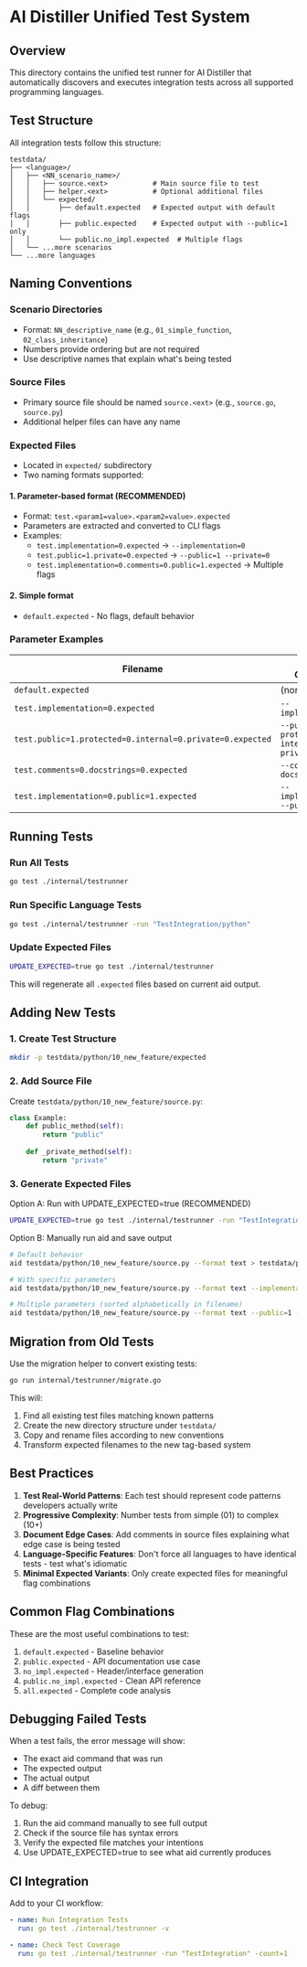 # AI Distiller Unified Test System

## Overview

This directory contains the unified test runner for AI Distiller that automatically discovers and executes integration tests across all supported programming languages.

## Test Structure

All integration tests follow this structure:

```
testdata/
├── <language>/
│   ├── <NN_scenario_name>/
│   │   ├── source.<ext>           # Main source file to test
│   │   ├── helper.<ext>           # Optional additional files
│   │   └── expected/
│   │       ├── default.expected   # Expected output with default flags
│   │       ├── public.expected    # Expected output with --public=1 only
│   │       └── public.no_impl.expected  # Multiple flags
│   └── ...more scenarios
└── ...more languages
```

## Naming Conventions

### Scenario Directories
- Format: `NN_descriptive_name` (e.g., `01_simple_function`, `02_class_inheritance`)
- Numbers provide ordering but are not required
- Use descriptive names that explain what's being tested

### Source Files
- Primary source file should be named `source.<ext>` (e.g., `source.go`, `source.py`)
- Additional helper files can have any name

### Expected Files
- Located in `expected/` subdirectory
- Two naming formats supported:

#### 1. Parameter-based format (RECOMMENDED)
- Format: `test.<param1=value>.<param2=value>.expected`
- Parameters are extracted and converted to CLI flags
- Examples:
  - `test.implementation=0.expected` → `--implementation=0`
  - `test.public=1.private=0.expected` → `--public=1 --private=0`
  - `test.implementation=0.comments=0.public=1.expected` → Multiple flags

#### 2. Simple format
- `default.expected` - No flags, default behavior

### Parameter Examples

| Filename | CLI Flags Generated |
|----------|-------------------|
| `default.expected` | (none) |
| `test.implementation=0.expected` | `--implementation=0` |
| `test.public=1.protected=0.internal=0.private=0.expected` | `--public=1 --protected=0 --internal=0 --private=0` |
| `test.comments=0.docstrings=0.expected` | `--comments=0 --docstrings=0` |
| `test.implementation=0.public=1.expected` | `--implementation=0 --public=1` |

## Running Tests

### Run All Tests
```bash
go test ./internal/testrunner
```

### Run Specific Language Tests
```bash
go test ./internal/testrunner -run "TestIntegration/python"
```

### Update Expected Files
```bash
UPDATE_EXPECTED=true go test ./internal/testrunner
```

This will regenerate all `.expected` files based on current aid output.

## Adding New Tests

### 1. Create Test Structure
```bash
mkdir -p testdata/python/10_new_feature/expected
```

### 2. Add Source File
Create `testdata/python/10_new_feature/source.py`:
```python
class Example:
    def public_method(self):
        return "public"
    
    def _private_method(self):
        return "private"
```

### 3. Generate Expected Files

Option A: Run with UPDATE_EXPECTED=true (RECOMMENDED)
```bash
UPDATE_EXPECTED=true go test ./internal/testrunner -run "TestIntegration/python/10_new_feature"
```

Option B: Manually run aid and save output
```bash
# Default behavior
aid testdata/python/10_new_feature/source.py --format text > testdata/python/10_new_feature/expected/default.expected

# With specific parameters
aid testdata/python/10_new_feature/source.py --format text --implementation=0 > testdata/python/10_new_feature/expected/test.implementation=0.expected

# Multiple parameters (sorted alphabetically in filename)
aid testdata/python/10_new_feature/source.py --format text --public=1 --protected=0 --internal=0 --private=0 --implementation=0 > testdata/python/10_new_feature/expected/test.implementation=0.internal=0.private=0.protected=0.public=1.expected
```

## Migration from Old Tests

Use the migration helper to convert existing tests:

```bash
go run internal/testrunner/migrate.go
```

This will:
1. Find all existing test files matching known patterns
2. Create the new directory structure under `testdata/`
3. Copy and rename files according to new conventions
4. Transform expected filenames to the new tag-based system

## Best Practices

1. **Test Real-World Patterns**: Each test should represent code patterns developers actually write
2. **Progressive Complexity**: Number tests from simple (01) to complex (10+)
3. **Document Edge Cases**: Add comments in source files explaining what edge case is being tested
4. **Language-Specific Features**: Don't force all languages to have identical tests - test what's idiomatic
5. **Minimal Expected Variants**: Only create expected files for meaningful flag combinations

## Common Flag Combinations

These are the most useful combinations to test:

1. `default.expected` - Baseline behavior
2. `public.expected` - API documentation use case
3. `no_impl.expected` - Header/interface generation
4. `public.no_impl.expected` - Clean API reference
5. `all.expected` - Complete code analysis

## Debugging Failed Tests

When a test fails, the error message will show:
- The exact aid command that was run
- The expected output
- The actual output
- A diff between them

To debug:
1. Run the aid command manually to see full output
2. Check if the source file has syntax errors
3. Verify the expected file matches your intentions
4. Use UPDATE_EXPECTED=true to see what aid currently produces

## CI Integration

Add to your CI workflow:

```yaml
- name: Run Integration Tests
  run: go test ./internal/testrunner -v

- name: Check Test Coverage
  run: go test ./internal/testrunner -run "TestIntegration" -count=1
```